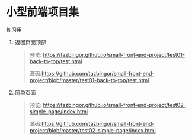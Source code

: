 #  小型前端项目集
练习用
1. 返回页面顶部

   > 预览: https://tazbingor.github.io/small-front-end-project/test01-back-to-top/test.html
   >
   > 源码:https://github.com/tazbingor/small-front-end-project/blob/master/test01-back-to-top/test.html

2. 简单页面


   >预览: https://tazbingor.github.io/small-front-end-project/test02-simple-page/index.html
   >
   >源码:https://github.com/tazbingor/small-front-end-project/blob/master/test02-simple-page/index.html

   ​

